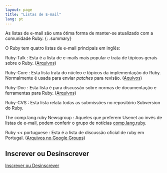 ```yaml
---
layout: page
title: "Listas de E-mail"
lang: pt
---
```


As listas de e-mail são uma ótima forma de manter-se atualizado com
a comunidade Ruby.
{: .summary}

O Ruby tem quatro listas de e-mail principais em inglês:

Ruby-Talk
: Esta é a lista de e-mails mais popular e trata de tópicos gerais sobre
  o Ruby. ([Arquivos][3])

Ruby-Core
: Esta lista trata do núcleo e tópicos da implementação do Ruby.
  Normalmente é usada para enviar *patches* para revisão. ([Aquivos][4])

Ruby-Doc
: Esta lista é para discussão sobre normas de documentação e ferramentas
  para Ruby. ([Arquivos][5])

Ruby-CVS
: Esta lista relata todas as submissões no repositório Subversion do Ruby.

The comp.lang.ruby Newsgroup
: Aqueles que preferem Usenet ao invés de listas de e-mail, podem conferir
  o grupo de notícias [comp.lang.ruby](news:comp.lang.ruby).

Ruby &lt;&lt; portuguese
: Esta é a lista de discussão oficial de ruby em Portugal.
  ([Arquivos no Google Groups][ruby-pt])

## Inscrever ou Desinscrever

[Inscrever ou Desinscrever](https://ml.ruby-lang.org/mailman3/lists/)



[3]: https://ml.ruby-lang.org/archives/list/ruby-talk@ml.ruby-lang.org/
[4]: https://ml.ruby-lang.org/archives/list/ruby-core@ml.ruby-lang.org/
[5]: https://ml.ruby-lang.org/archives/list/ruby-doc@ml.ruby-lang.org/
[ruby-pt]: http://groups.google.com/group/ruby-pt
